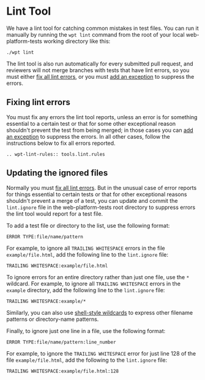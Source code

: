 # Lint Tool

We have a lint tool for catching common mistakes in test files. You can run
it manually by running the `wpt lint` command from the root of your local
web-platform-tests working directory like this:

```
./wpt lint
```

The lint tool is also run automatically for every submitted pull request,
and reviewers will not merge branches with tests that have lint errors, so
you must either [fix all lint errors](#fixing-lint-errors), or you must
[add an exception](#updating-the-ignored-files) to suppress the errors.

## Fixing lint errors

You must fix any errors the lint tool reports, unless an error is for something
essential to a certain test or that for some other exceptional reason shouldn't
prevent the test from being merged; in those cases you can [add an
exception](#updating-the-ignored-files) to suppress the errors. In all other
cases, follow the instructions below to fix all errors reported.

<!--
  This listing is automatically generated from the linting tool's Python source
  code.
-->

```eval_rst
.. wpt-lint-rules:: tools.lint.rules
```

## Updating the ignored files

Normally you must [fix all lint errors](#fixing-lint-errors). But in the
unusual case of error reports for things essential to certain tests or that
for other exceptional reasons shouldn't prevent a merge of a test, you can
update and commit the `lint.ignore` file in the web-platform-tests root
directory to suppress errors the lint tool would report for a test file.

To add a test file or directory to the list, use the following format:

```
ERROR TYPE:file/name/pattern
```

For example, to ignore all `TRAILING WHITESPACE` errors in the file
`example/file.html`, add the following line to the `lint.ignore` file:

```
TRAILING WHITESPACE:example/file.html
```

To ignore errors for an entire directory rather than just one file, use the `*`
wildcard. For example, to ignore all `TRAILING WHITESPACE` errors in the
`example` directory, add the following line to the `lint.ignore` file:

```
TRAILING WHITESPACE:example/*
```

Similarly, you can also
use
[shell-style wildcards](https://docs.python.org/library/fnmatch.html) to
express other filename patterns or directory-name patterns.

Finally, to ignore just one line in a file, use the following format:

```
ERROR TYPE:file/name/pattern:line_number
```

For example, to ignore the `TRAILING WHITESPACE` error for just line 128 of the
file `example/file.html`, add the following to the `lint.ignore` file:

```
TRAILING WHITESPACE:example/file.html:128
```
